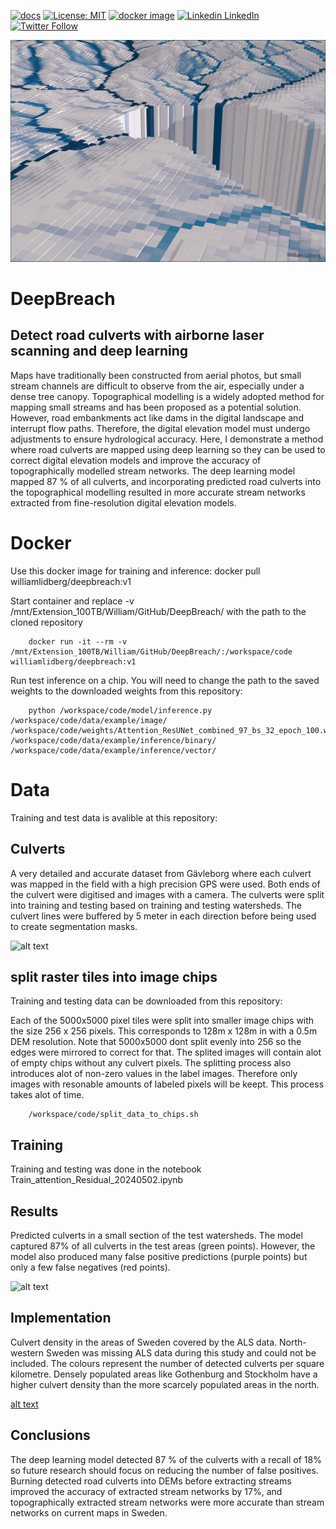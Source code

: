 [![docs](https://img.shields.io/badge/whitebox-docs-brightgreen.svg)](https://www.whiteboxgeo.com/manual/wbt_book/preface.html)
[![License: MIT](https://img.shields.io/badge/License-MIT-yellow.svg)](https://opensource.org/licenses/MIT)
[![docker image](https://img.shields.io/docker/pulls/williamlidberg/ditchnet.svg)](https://hub.docker.com/repository/docker/williamlidberg/deepbreach:v1)
[![Linkedin](https://i.sstatic.net/gVE0j.png) LinkedIn](https://www.linkedin.com/in/william-lidberg-9a4842164/)
[![Twitter Follow](https://img.shields.io/twitter/follow/William_Lidberg?style=social)](https://twitter.com/william_lidberg)

![alt text](images/flowacc.jpg)

# DeepBreach


## Detect road culverts with airborne laser scanning and deep learning
Maps have traditionally been constructed from aerial photos, but small stream channels are difficult to observe from the air, especially under a dense tree canopy. Topographical modelling is a widely adopted method for mapping small streams and has been proposed as a potential solution. However, road embankments act like dams in the digital landscape and interrupt flow paths. Therefore, the digital elevation model must undergo adjustments to ensure hydrological accuracy. Here, I demonstrate a method where road culverts are mapped using deep learning so they can be used to correct digital elevation models and improve the accuracy of topographically modelled stream networks. The deep learning model mapped 87 % of all culverts, and incorporating predicted road culverts into the topographical modelling resulted in more accurate stream networks extracted from fine-resolution digital elevation models. 



# Docker

Use this docker image for training and inference: docker pull williamlidberg/deepbreach:v1


Start container and replace -v /mnt/Extension_100TB/William/GitHub/DeepBreach/ with the path to the cloned repository

        docker run -it --rm -v /mnt/Extension_100TB/William/GitHub/DeepBreach/:/workspace/code williamlidberg/deepbreach:v1


Run test inference on a chip. You will need to change the path to the saved weights to the downloaded weights from this repository: 


        python /workspace/code/model/inference.py /workspace/code/data/example/image/ /workspace/code/weights/Attention_ResUNet_combined_97_bs_32_epoch_100.weights.h5 /workspace/code/data/example/inference/binary/ /workspace/code/data/example/inference/vector/


# Data
Training and test data is avalible at this repository:

## Culverts
A very detailed and accurate dataset from Gävleborg where each culvert was mapped in the field with a high precision GPS were used. Both ends of the culvert were digitised and images with a camera. 
The culverts were split into training and testing based on training and testing watersheds. The culvert lines were buffered by 5 meter in each direction before being used to create segmentation masks.

![alt text](images/Figure_1.png)

## split raster tiles into image chips
Training and testing data can be downloaded from this repository:

Each of the 5000x5000 pixel tiles were split into smaller image chips with the size 256 x 256 pixels. This corresponds to 128m x 128m in with a 0.5m DEM resolution. Note that 5000x5000 dont split evenly into 256 so the edges were mirrored to correct for that. The splited images will contain alot of empty chips without any culvert pixels. The splitting process also introduces alot of non-zero values in the label images. Therefore only images with resonable amounts of labeled pixels will be keept. This process takes alot of time.

        /workspace/code/split_data_to_chips.sh

## Training
Training and testing was done in the notebook Train_attention_Residual_20240502.ipynb

## Results
Predicted culverts in a small section of the test watersheds. The model captured 87% of all culverts in the test areas (green points). However, the model also produced many false positive predictions (purple points) but only a few false negatives (red points).

![alt text](images/figure3web.jpg)



## Implementation
Culvert density in the areas of Sweden covered by the ALS data. North-western Sweden was missing ALS data during this study and could not be included. The colours represent the number of detected culverts per square kilometre. Densely populated areas like Gothenburg and Stockholm have a higher culvert density than the more scarcely populated areas in the north.

[alt text](images/figure%204.jpg)

## Conclusions
The deep learning model detected 87 % of the culverts with a recall of 18% so future research should focus on reducing the number of false positives. Burning detected road culverts into DEMs before extracting streams improved the accuracy of extracted stream networks by 17%, and topographically extracted stream networks were more accurate than stream networks on current maps in Sweden.
